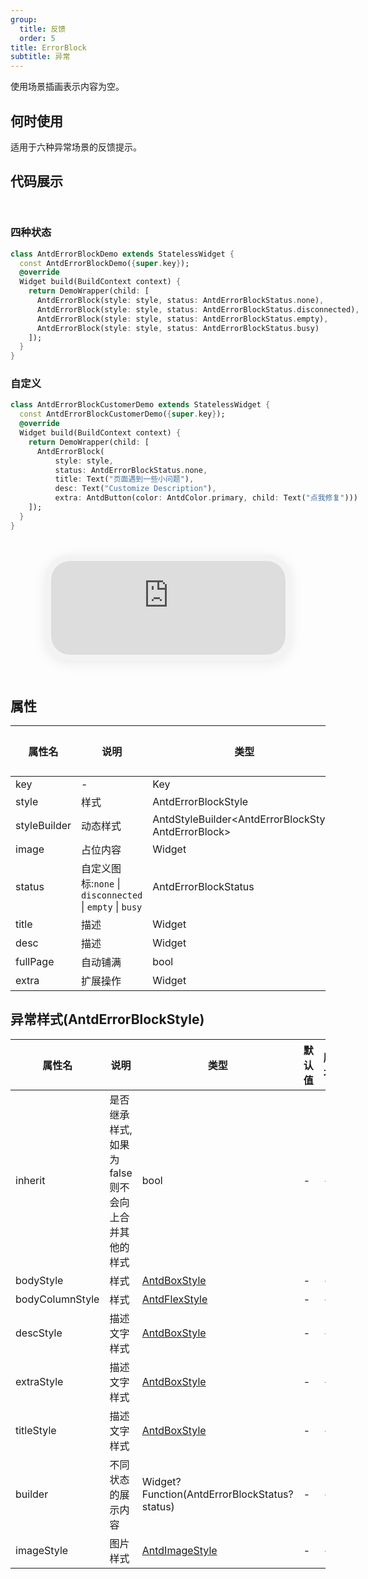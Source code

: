 ```yaml
---
group:
  title: 反馈
  order: 5
title: ErrorBlock
subtitle: 异常
---
```

使用场景插画表示内容为空。
## 何时使用
适用于六种异常场景的反馈提示。

## 代码展示

<div class='preview-container'>
<div>

### 四种状态


```dart
class AntdErrorBlockDemo extends StatelessWidget {
  const AntdErrorBlockDemo({super.key});
  @override
  Widget build(BuildContext context) {
    return DemoWrapper(child: [
      AntdErrorBlock(style: style, status: AntdErrorBlockStatus.none),
      AntdErrorBlock(style: style, status: AntdErrorBlockStatus.disconnected),
      AntdErrorBlock(style: style, status: AntdErrorBlockStatus.empty),
      AntdErrorBlock(style: style, status: AntdErrorBlockStatus.busy)
    ]);
  }
}

```

### 自定义


```dart
class AntdErrorBlockCustomerDemo extends StatelessWidget {
  const AntdErrorBlockCustomerDemo({super.key});
  @override
  Widget build(BuildContext context) {
    return DemoWrapper(child: [
      AntdErrorBlock(
          style: style,
          status: AntdErrorBlockStatus.none,
          title: Text("页面遇到一些小问题"),
          desc: Text("Customize Description"),
          extra: AntdButton(color: AntdColor.primary, child: Text("点我修复")))
    ]);
  }
}

```

</div>
<div class='phone-preview'>
<iframe src='https://antd-flutter-git-example-howie206s-projects.vercel.app/AntdErrorBlock'></iframe>
</div>
</div>

  <style>
.preview-container {
  display: flex;
  gap: 24px;
  margin: 32px 0;
  align-items: start;
}

.phone-preview {
  flex: 1;
  min-width: 375px;
  max-width: 375px;
  border: 10px solid #f3f3f3;
  border-radius: 40px;
  background: #fff;
  box-shadow: 0 4px 20px rgba(0, 0, 0, 0.08);
  overflow: hidden;
  height: 652px;
  width: 393px;
  position: sticky;
  top: 80px;
}

.phone-preview iframe {
  width: 100%;
  height: 100%;
  border: none;
}

.code-block {
  max-height: 100%;
  margin: 16px 0;
  overflow-y: scroll;
}

.dumi-default-source-code {
  margin: 0 !important;
}

.markdown .dumi-default-source-code >pre.prism-code {
  padding: 12px !important;
  font-size: 12px !important;
}

@media (max-width: 960px) {
  .preview-container {
    flex-direction: column;
  }
  
  .phone-preview {
    width: 100%;
    max-width: 375px;
    margin: 0 auto 24px;
    position: static;
  }
}

/* Dart 代码高亮主题 - 基于 VS Code 暗色主题优化 */
.prism-code {
  display: block;
  overflow-x: auto;
  padding: 1em;
  border-radius: 6px;
  font-family: 'Fira Code', 'Consolas', 'Monaco', monospace;
  font-size: 14px;
  line-height: 1.5;
  color: #d4d4d4;
  background: #1e1e1e;
}

/* 基础元素 */
.prism-code .hljs-keyword { color: #569cd6; font-weight: bold; }          /* 关键字 */
.prism-code .hljs-built_in { color: #4ec9b0; }                           /* 内置类型 */
.prism-code .hljs-type { color: #4ec9b0; }                               /* 类型声明 */
.prism-code .hljs-literal { color: #569cd6; }                            /* 字面量 */
.prism-code .hljs-number { color: #b5cea8; }                             /* 数字 */
.prism-code .hljs-string { color: #ce9178; }                             /* 字符串 */
.prism-code .hljs-comment { color: #6a9955; font-style: italic; }        /* 注释 */
.prism-code .hljs-meta { color: #9b9b9b; }                               /* 元信息 */

/* Dart 特有元素 */
.prism-code .hljs-constant { color: #4fc1ff; }                           /* const/final */
.prism-code .hljs-function { color: #dcdcaa; }                           /* 函数名 */
.prism-code .hljs-title.class_ { color: #4ec9b0; text-decoration: underline; } /* 类名 */
.prism-code .hljs-params { color: #9cdcfe; }                             /* 参数 */
.prism-code .hljs-variable { color: #9cdcfe; }                           /* 变量 */
.prism-code .hljs-annotation { color: #d4d4d4; background: #3a3a3a; }    /* 注解 */
.prism-code .hljs-punctuation { color: #d4d4d4; }                        /* 标点符号 */

/* 特殊增强 */
.prism-code .hljs-constructor { color: #c586c0; }                        /* 构造函数 */
.prism-code .hljs-named-parameter { color: #9cdcfe; font-style: italic; }/* 命名参数 */
.prism-code .hljs-generic { color: #4ec9b0; opacity: 0.8; }              /* 泛型符号 */
.prism-code .hljs-typedef { color: #4ec9b0; text-decoration: underline; }/* typedef */

/* 行号样式 (可选) */
.prism-code .hljs-ln-numbers {
  color: #858585;
  text-align: right;
  padding-right: 12px;
}
</style>

## 属性
| 属性名 | 说明 | 类型 | 默认值 | 版本 |
| --- | --- | --- | --- | --- |
| key | - | Key | - | - |
| style | 样式 | AntdErrorBlockStyle | - | - |
| styleBuilder | 动态样式 | AntdStyleBuilder&lt;AntdErrorBlockStyle, AntdErrorBlock&gt; | - | - |
| image | 占位内容 | Widget | - | - |
| status | 自定义图标:`none` \| `disconnected` \| `empty` \| `busy` | AntdErrorBlockStatus | - | - |
| title | 描述 | Widget | - | - |
| desc | 描述 | Widget | - | - |
| fullPage | 自动铺满 | bool | - | - |
| extra | 扩展操作 | Widget | - | - |


## 异常样式(AntdErrorBlockStyle) <a id='AntdErrorBlockStyle'></a>

| 属性名 | 说明 | 类型 | 默认值 | 版本 |
| --- | --- | --- | --- | --- |
| inherit | 是否继承样式,如果为false则不会向上合并其他的样式 | bool | - | - |
| bodyStyle | 样式 | [AntdBoxStyle](../components/antd-box/#AntdBoxStyle) | - | - |
| bodyColumnStyle | 样式 | [AntdFlexStyle](../components/antd-flex/#AntdFlexStyle) | - | - |
| descStyle | 描述文字样式 | [AntdBoxStyle](../components/antd-box/#AntdBoxStyle) | - | - |
| extraStyle | 描述文字样式 | [AntdBoxStyle](../components/antd-box/#AntdBoxStyle) | - | - |
| titleStyle | 描述文字样式 | [AntdBoxStyle](../components/antd-box/#AntdBoxStyle) | - | - |
| builder | 不同状态的展示内容 | Widget? Function(AntdErrorBlockStatus? status) | - | - |
| imageStyle | 图片样式 | [AntdImageStyle](../components/antd-image/#AntdImageStyle) | - | - |


